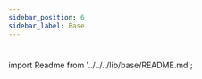 ```yaml
---
sidebar_position: 6
sidebar_label: Base
---
```

#

import Readme from '../../../lib/base/README.md';

<Readme />
